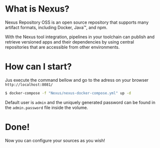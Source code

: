 # What is Nexus?

Nexus Repository OSS is an open source repository that supports many artifact formats, including Docker, Java™, and npm. 

With the Nexus tool integration, pipelines in your toolchain can publish and retrieve versioned apps and their dependencies 
by using central repositories that are accessible from other environments.

# How can I start?

Jus execute the command bellow and go to the adress on your browser `http://localhost:8081/`

```bash
$ docker-compose -f "Nexus/nexus-docker-compose.yml" up -d
```

Default user is `admin` and the uniquely generated password can be found in the `admin.password` file inside the volume. 


# Done!
Now you can configure your sources as you wish!
